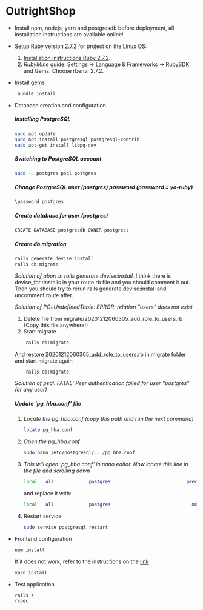 # OutrightShop

* Install npm, nodejs, yarn and postgresdb before deployment, all installation instructions are available online!

* Setup Ruby version 2.7.2 for project on the Linux OS:
    1. [Installation instructions Ruby 2.7.2](https://www.techiediaries.com/install-ruby-2-7-rails-6-ubuntu-20-04/).
    2. *RubyMine* guide: Settings -> Language & Frameworks -> RubySDK and Gems. Choose rbenv: 2.7.2.

* Install gems
    ```bash
     bundle install
     ```
  
* Database creation and configuration
    ##### Installing PostgreSQL
     ```bash
     sudo apt update
     sudo apt install postgresql postgresql-contrib
     sudo apt-get install libpq-dev
     ```
    ##### Switching to PostgreSQL account
     ```bash
     sudo -u postgres psql postgres
     ```
    ##### Change PostgreSQL user (postgres) password (password = yo-ruby)
    ```bash
    \password postgres
    ```
    ##### Create database for user (postgres)
     ```bash
     CREATE DATABASE postgresdb OWNER postgres;
     ```
    ##### Create db migration
    ```bash
    rails generate devise:install
    rails db:migrate
    ```
    *Solution of abort in rails generate devise:install.*
        I think there is devise_for :installs in your route.rb file and you should comment it out. Then you should try to rerun rails generate devise:install and uncomment route after.
    
    *Solution of PG::UndefinedTable: ERROR:  relation "users" does not exist*
    1. Delete file from migrate/20201212060305_add_role_to_users.rb (Copy this file anywhere!)
    2. Start migrate
    ```bash
        rails db:migrate
    ```
    And restore 20201212060305_add_role_to_users.rb in migrate folder and start migrate again
    ```bash
        rails db:migrate
    ```
    
    *Solution of psql: FATAL: Peer authentication failed for user “postgres” (or any user)*
     ##### Update ‘pg_hba.conf’ file
     1. *Locate the pg_hba.conf (copy this path and run the next command)*
        ```bash
        locate pg_hba.conf
        ```
    2. *Open the pg_hba.conf*
        ```bash
        sudo nano /etc/postgresql/.../pg_hba.conf
        ```
    3. *This will open ‘pg_hba.conf’ in nano editor. Now locate this line in the file and scrolling down*
        ```bash
        local   all             postgres                            peer
        ```
        and replace it with:
        ```bash
        local   all             postgres                              md5
        ```
    4. Restart service
        ```bash
        sudo service postgresql restart
        ```
* Frontend configuration
    ```bash
    npm install
    ```
  If it does not work, refer to the instructions on the [link](https://stackoverflow.com/questions/46013544/yarn-install-command-error-no-such-file-or-directory-install)
  ```bash
  yarn install
  ```
  
* Test application
    ```bash
    rails s
    rspec
    ```
  
